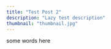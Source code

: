 ```yaml
---
title: "Test Post 2"
description: "Lazy test description"
thumbnail: "thumbnail.jpg"
---
```


some words here
